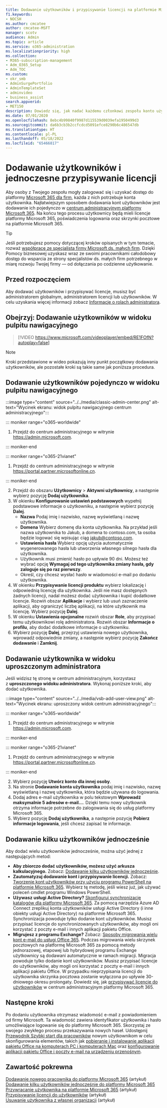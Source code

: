```yaml
---
title: Dodawanie użytkowników i przypisywanie licencji na platformie Microsoft 365
f1.keywords:
- NOCSH
ms.author: cmcatee
author: cmcatee-MSFT
manager: scotv
audience: Admin
ms.topic: article
ms.service: o365-administration
ms.localizationpriority: high
ms.collection:
- M365-subscription-management
- Adm_O365_Setup
- Adm_TOC
ms.custom:
- okr_smb
- AdminSurgePortfolio
- AdminTemplateSet
- adminvideo
- business_assist
search.appverid:
- MET150
description: Dowiedz się, jak nadać każdemu członkowi zespołu konto użytkownika, aby mógł mieć licencje platformy Microsoft 365, poświadczenia logowania i skrzynki e-mail na platformie Microsoft 365.
ms.date: 07/01/2020
ms.openlocfilehash: 8ebc4b99840f9987d115539d0039efa1950499d3
ms.sourcegitcommit: da6b3cb3b2ccfcdcd5091efce8290b6c486547db
ms.translationtype: HT
ms.contentlocale: pl-PL
ms.lasthandoff: 05/18/2022
ms.locfileid: "65466817"
---
```

# <a name="add-users-and-assign-licenses-at-the-same-time"></a>Dodawanie użytkowników i jednoczesne przypisywanie licencji

Aby osoby z Twojego zespołu mogły zalogować się i uzyskać dostęp do platformy [Microsoft 365 dla firm](https://www.microsoft.com/microsoft-365/business), każda z nich potrzebuje konta użytkownika. Najłatwiejszym sposobem dodawania kont użytkowników jest dodawanie ich pojedynczo w <a href="https://go.microsoft.com/fwlink/p/?linkid=2024339" target="_blank">centrum administracyjnym platformy Microsoft 365</a>. Na końcu tego procesu użytkownicy będą mieli licencje platformy Microsoft 365, poświadczenia logowania oraz skrzynki pocztowe na platformie Microsoft 365.

> [!TIP]
> Jeśli potrzebujesz pomocy dotyczącej kroków opisanych w tym temacie, rozważ [współpracę ze specjalistą firmy Microsoft ds. małych firm](https://go.microsoft.com/fwlink/?linkid=2186871). Dzięki Pomocy biznesowej uzyskasz wraz ze swoimi pracownikami całodobowy dostęp do wsparcia ze strony specjalistów ds. małych firm potrzebnego w miarę rozwoju Twojej firmy — od dołączania po codzienne użytkowanie.

## <a name="before-you-begin"></a>Przed rozpoczęciem

Aby dodawać użytkowników i przypisywać licencje, musisz być administratorem globalnym, administratorem licencji lub użytkowników. W celu uzyskania więcej informacji zobacz [Informacje o rolach administratora](../../admin/add-users/about-admin-roles.md).

## <a name="watch-add-users-in-the-dashboard-view"></a>Obejrzyj: Dodawanie użytkowników w widoku pulpitu nawigacyjnego

> [!VIDEO https://www.microsoft.com/videoplayer/embed/RE1FOfN?autoplay=false]

> [!NOTE]
> Kroki przedstawione w wideo pokazują inny punkt początkowy dodawania użytkowników, ale pozostałe kroki są takie same jak poniższa procedura.

## <a name="add-users-one-at-a-time-in-the-dashboard-view"></a>Dodawanie użytkowników pojedynczo w widoku pulpitu nawigacyjnego

:::image type="content" source="../../media/classic-admin-center.png" alt-text="Wycinek ekranu: widok pulpitu nawigacyjnego centrum administracyjnego":::

::: moniker range="o365-worldwide"

1. Przejdź do centrum administracyjnego w witrynie <https://admin.microsoft.com>.

::: moniker-end

::: moniker range="o365-21vianet"

1. Przejdź do centrum administracyjnego w witrynie <a href="https://go.microsoft.com/fwlink/p/?linkid=850627" target="_blank">https://portal.partner.microsoftonline.cn</a>.

::: moniker-end 

2. Przejdź do obszaru **Użytkownicy** > **Aktywni użytkownicy**, a następnie wybierz pozycję **Dodaj użytkownika**.
3. W okienku **Konfigurowanie ustawień podstawowych** wypełnij podstawowe informacje o użytkowniku, a następnie wybierz pozycję **Dalej**.
    - **Nazwa** Podaj imię i nazwisko, nazwę wyświetlaną i nazwę użytkownika.
    - **Domena** Wybierz domenę dla konta użytkownika. Na przykład jeśli nazwa użytkownika to Jakub, a domena to contoso.com, ta osoba będzie logować się wpisując ciąg jakub@contoso.com.
    - **Ustawienia hasła** Wybierz opcję użycia automatycznie wygenerowanego hasła lub utworzenia własnego silnego hasła dla użytkownika.
    - Użytkownik musi zmienić hasło po upływie 90 dni. Możesz też wybrać opcję **Wymagaj od tego użytkownika zmiany hasła, gdy zaloguje się po raz pierwszy**.
    - Określ, czy chcesz wysłać hasło w wiadomości e-mail po dodaniu użytkownika.
4. W okienku **Przypisywanie licencji produktu** wybierz lokalizację i odpowiednią licencję dla użytkownika. Jeśli nie masz dostępnych żadnych licencji, nadal możesz dodać użytkownika i kupić dodatkowe licencje. Rozwiń obszar **Aplikacje** i wybierz lub usuń zaznaczenie aplikacji, aby ograniczyć liczbę aplikacji, na które użytkownik ma licencję. Wybierz pozycję **Dalej**.
5. W okienku **Ustawienia opcjonalne** rozwiń obszar **Role**, aby przypisać temu użytkownikowi rolę administratora. Rozwiń obszar **Informacje o profilu**, aby dodać dodatkowe informacje o użytkowniku.
6. Wybierz pozycję **Dalej**, przejrzyj ustawienia nowego użytkownika, wprowadź odpowiednie zmiany, a następnie wybierz pozycję **Zakończ dodawanie** i **Zamknij**.

## <a name="add-a-user-in-the-admin-simplified-view"></a>Dodawanie użytkownika w widoku uproszczonym administratora

Jeśli widzisz tę stronę w centrum administracyjnym, korzystasz z **uproszczonego widoku administratora**. Wykonaj poniższe kroki, aby dodać użytkownika.

:::image type="content" source="../../media/vsb-add-user-view.png" alt-text="Wycinek ekranu: uproszczony widok centrum administracyjnego":::

::: moniker range="o365-worldwide"

1. Przejdź do centrum administracyjnego w witrynie <https://admin.microsoft.com>.

::: moniker-end

::: moniker range="o365-21vianet"

1. Przejdź do centrum administracyjnego w witrynie <a href="https://go.microsoft.com/fwlink/p/?linkid=850627" target="_blank">https://portal.partner.microsoftonline.cn</a>.

::: moniker-end 

2. Wybierz pozycję **Utwórz konto dla innej osoby**.
3. Na stronie **Dodawanie konta użytkownika** podaj imię i nazwisko, nazwę wyświetlaną i nazwę użytkownika, która będzie używana do logowania.
4. Dodaj adres e-mail użytkownika w polu tekstowym **Wprowadź maksymalnie 5 adresów e-mail...**. Dzięki temu nowy użytkownik otrzyma informacje potrzebne do zalogowania się do usług platformy Microsoft 365.
5. Wybierz pozycję **Dodaj użytkownika**, a następnie pozycję **Pobierz informacje logowania**, jeśli chcesz zapisać te informacje.

## <a name="add-multiple-users-at-the-same-time"></a>Dodawanie kilku użytkowników jednocześnie

Aby dodać wielu użytkowników jednocześnie, można użyć jednej z następujących metod:

- **Aby zbiorczo dodać użytkowników, możesz użyć arkusza kalkulacyjnego.** Zobacz: [Dodawanie kilku użytkowników jednocześnie](../../enterprise/add-several-users-at-the-same-time.md).
- **Zautomatyzuj dodawanie kont i przypisywanie licencji.** Zobacz: [Tworzenie kont użytkowników przy użyciu programu PowerShell na platformie Microsoft 365](../../enterprise/create-user-accounts-with-microsoft-365-powershell.md). Wybierz tę metodę, jeśli wiesz już, jak używać poleceń cmdlet programu Windows PowerShell.
- **Używasz usługi Active Directory?** [Skonfiguruj synchronizację katalogów dla platformy Microsoft 365](../../enterprise/set-up-directory-synchronization.md). Za pomocą narzędzia Azure AD Connect zreplikuj konta użytkowników usługi Active Directory (i inne obiekty usługi Active Directory) na platformie Microsoft 365. Synchronizacja powoduje tylko dodanie kont użytkowników. Musisz przypisać licencje do synchronizowanych użytkowników, aby mogli oni korzystać z poczty e-mail i innych aplikacji pakietu Office.
- **Migrujesz z programu Exchange?** Zobacz: [Sposoby migrowania wielu kont e-mail do usługi Office 365](/Exchange/mailbox-migration/mailbox-migration). Podczas migrowania wielu skrzynek pocztowych na platformę Microsoft 365 za pomocą metody jednorazowej, etapowej lub hybrydowej programu Exchange użytkownicy są dodawani automatycznie w ramach migracji. Migracja powoduje tylko dodanie kont użytkowników. Musisz przypisać licencje do użytkowników, aby mogli oni korzystać z poczty e-mail i innych aplikacji pakietu Office. W przypadku nieprzypisania licencji do użytkownika skrzynka pocztowa zostanie wyłączona po upływie 30-dniowego okresu prolongaty. Dowiedz się, jak [przypisywać licencje do użytkowników](../manage/assign-licenses-to-users.md) w centrum administracyjnym platformy Microsoft 365.

## <a name="next-steps"></a>Następne kroki

Po dodaniu użytkownika otrzymasz wiadomość e-mail z powiadomieniem od firmy Microsoft. Ta wiadomość zawiera identyfikator użytkownika i hasło umożliwiające logowanie się do platformy Microsoft 365. Skorzystaj ze swojego zwykłego procesu przekazywania nowych haseł. Udostępnij [Przewodnik Szybki start dla pracowników](../setup/employee-quick-setup.md) nowym użytkownikom w celu skonfigurowania elementów, takich jak [pobieranie i instalowanie aplikacji pakietu Office na komputerach PC i komputerach Mac](https://support.microsoft.com/office/4414eaaf-0478-48be-9c42-23adc4716658) oraz [konfigurowanie aplikacji pakietu Office i poczty e-mail na urządzeniu przenośnym](https://support.microsoft.com/office/7dabb6cb-0046-40b6-81fe-767e0b1f014f).

## <a name="related-content"></a>Zawartość pokrewna

[Dodawanie nowego pracownika do platformy Microsoft 365](add-new-employee.md) (artykuł)\
[Dodawanie kilku użytkowników jednocześnie do platformy Microsoft 365](../../enterprise/add-several-users-at-the-same-time.md)
[Przywracanie użytkownika na platformie Microsoft 365](restore-user.md) (artykuł)\
[Przypisywanie licencji do użytkowników](../manage/assign-licenses-to-users.md) (artykuł)\
[Usuwanie użytkownika z własnej organizacji](delete-a-user.md) (artykuł)
